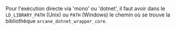 Pour l'exécution directe via 'mono' ou 'dotnet', il faut avoir dans le
`LD_LIBRARY_PATH` (Unix) ou `PATH` (Windows) le chemin où se trouve la
bibliothèque `arcane_dotnet_wrapper_core`.